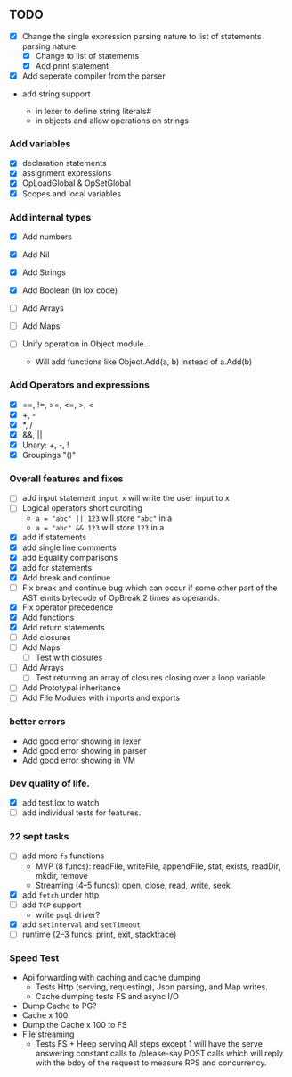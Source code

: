 ## TODO

- [x] Change the single expression parsing nature to list of statements parsing nature
  - [x] Change to list of statements
  - [x] Add print statement
- [x] Add seperate compiler from the parser
- add string support

  - in lexer to define string literals#
  - in objects and allow operations on strings

### Add variables

- [x] declaration statements
- [x] assignment expressions
- [x] OpLoadGlobal & OpSetGlobal
- [x] Scopes and local variables

### Add internal types

- [x] Add numbers
- [x] Add Nil
- [x] Add Strings
- [x] Add Boolean (In lox code)
- [ ] Add Arrays
- [ ] Add Maps
- [ ] Unify operation in Object module.

  - Will add functions like Object.Add(a, b) instead of a.Add(b)

### Add Operators and expressions

- [x] ==, !=, >=, <=, >, <
- [x] +, -
- [x] \*, /
- [x] &&, ||
- [x] Unary: +, -, !
- [x] Groupings "()"

### Overall features and fixes

- [ ] add input statement `input x` will write the user input to x
- [ ] Logical operators short curciting
  - `a = "abc" || 123` will store `"abc"` in a
  - `a = "abc" && 123` will store `123` in a
- [x] add if statements
- [x] add single line comments
- [x] add Equality comparisons
- [x] add for statements
- [x] Add break and continue
- [ ] Fix break and continue bug which can occur if some other part of the AST emits bytecode of OpBreak 2 times as operands.
- [x] Fix operator precedence
- [x] Add functions
- [x] Add return statements
- [ ] Add closures
- [ ] Add Maps
  - [ ] Test with closures
- [ ] Add Arrays
  - [ ] Test returning an array of closures closing over a loop variable
- [ ] Add Prototypal inheritance
- [ ] Add File Modules with imports and exports

### better errors

- Add good error showing in lexer
- Add good error showing in parser
- Add good error showing in VM

### Dev quality of life.

- [x] add test.lox to watch
- [ ] add individual tests for features.

### 22 sept tasks

- [ ] add more `fs` functions
  - MVP (8 funcs): readFile, writeFile, appendFile, stat, exists, readDir, mkdir, remove
  - Streaming (4–5 funcs): open, close, read, write, seek
- [x] add `fetch` under http
- [ ] add `TCP` support
  - write `psql` driver?
- [x] add `setInterval` and `setTimeout`
- [ ] runtime (2–3 funcs: print, exit, stacktrace)

### Speed Test

- Api forwarding with caching and cache dumping
  - Tests Http (serving, requesting), Json parsing, and Map writes.
  - Cache dumping tests FS and async I/O
- Dump Cache to PG?
- Cache x 100
- Dump the Cache x 100 to FS
- File streaming
  - Tests FS + Heep serving
    All steps except 1 will have the serve answering constant calls to /please-say POST calls which will reply with the bdoy of the request to measure RPS and concurrency.

